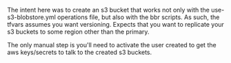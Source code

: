 The intent here was to create an s3 bucket that works not only with the use-s3-blobstore.yml operations file, but also with the bbr scripts.
As such, the tfvars assumes you want versioning.  Expects that you want to replicate your s3 buckets to some region other than the primary.  

The only manual step is you'll need to activate the user created to get the aws keys/secrets to talk to the created s3 buckets.
